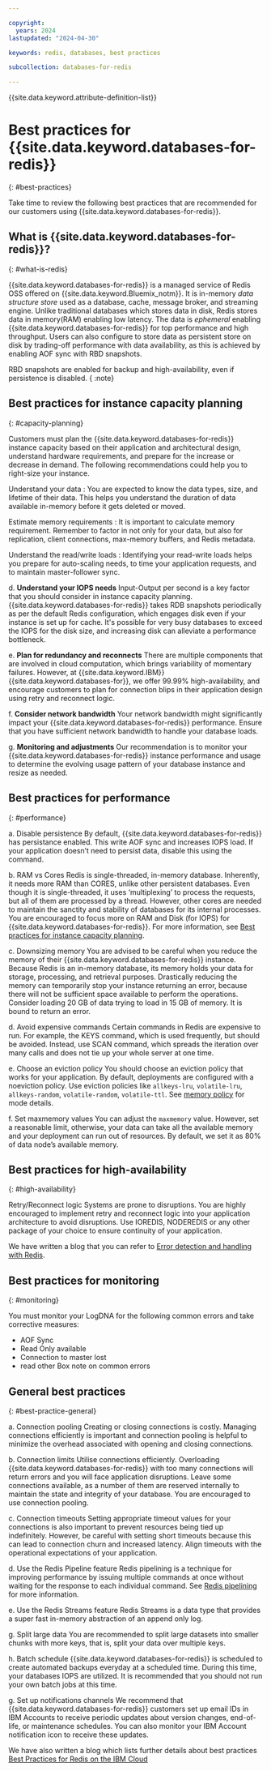 ```yaml
---

copyright:
  years: 2024
lastupdated: "2024-04-30"

keywords: redis, databases, best practices

subcollection: databases-for-redis

---
```


{{site.data.keyword.attribute-definition-list}}

# Best practices for {{site.data.keyword.databases-for-redis}}
{: #best-practices}

Take time to review the following best practices that are recommended for our customers using {{site.data.keyword.databases-for-redis}}.


## What is {{site.data.keyword.databases-for-redis}}?
{: #what-is-redis}

{{site.data.keyword.databases-for-redis}} is a managed service of Redis OSS offered on {{site.data.keyword.Bluemix_notm}}. It is in-memory _data structure store_ used as a database, cache, message broker, and streaming engine. Unlike traditional databases which stores data in disk, Redis stores data in memory(RAM) enabling low latency. The data is _ephemeral_ enabling {{site.data.keyword.databases-for-redis}} for top performance and high throughput. Users can also configure to store data as persistent store on disk by trading-off performance with data availability, as this is achieved by enabling AOF sync with RBD snapshots.

RBD snapshots are enabled for backup and high-availability, even if persistence is disabled.
{ :note}

## Best practices for instance capacity planning
{: #capacity-planning}

Customers must plan the {{site.data.keyword.databases-for-redis}} instance capacity based on their application and architectural design, understand hardware requirements, and prepare for the increase or decrease in demand. The following recommendations could help you to right-size your instance.

Understand your data
:   You are expected to know the data types, size, and lifetime of their data. This helps you understand the duration of data available in-memory before it gets deleted or moved.

Estimate memory requirements
:   It is important to calculate memory requirement. Remember to factor in not only for your data, but also for replication, client connections, max-memory buffers, and Redis metadata.

Understand the read/write loads
:   Identifying your read-write loads helps you prepare for auto-scaling needs, to time your application requests, and to maintain master-follower sync.

d. **Understand your IOPS needs**
Input-Output per second is a key factor that you should consider in instance capacity planning. {{site.data.keyword.databases-for-redis}} takes RDB snapshots periodically as per the default Redis configuration, which engages disk even if your instance is set up for cache. It's possible for very busy databases to exceed the IOPS for the disk size, and increasing disk can alleviate a performance bottleneck.

e. **Plan for redundancy and reconnects**
There are multiple components that are involved in cloud computation, which brings variability of momentary failures. However, at {{site.data.keyword.IBM}} {{site.data.keyword.databases-for}}, we offer 99.99% high-availability, and encourage customers to plan for connection blips in their application design using retry and reconnect logic.


f. **Consider network bandwidth**
Your network bandwidth might significantly impact your {{site.data.keyword.databases-for-redis}} performance. Ensure that you have sufficient network bandwidth to handle your database loads.

g. **Monitoring and adjustments**
Our recommendation is to monitor your {{site.data.keyword.databases-for-redis}} instance performance and usage to determine the evolving usage pattern of your database instance and resize as needed.


## Best practices for performance
{: #performance}

a. Disable persistence
By default, {{site.data.keyword.databases-for-redis}} has persistance enabled. This write AOF sync and increases IOPS load. If your application doesn’t need to persist data, disable this using the command.

b. RAM vs Cores
Redis is single-threaded, in-memory database. Inherently, it needs more RAM than CORES, unlike other persistent databases. Even though it is single-threaded, it uses ‘multiplexing’ to process the requests, but all of them are processed by a thread. However, other cores are needed to maintain the sanctity and stability of databases for its internal processes. You are encouraged to focus more on RAM and Disk (for IOPS) for {{site.data.keyword.databases-for-redis}}. For more information, see [Best practices for  instance capacity planning](/docs/databases-for-redis?topic=databases-for-redis-best-practices#capacity-planning). 

c. Downsizing memory
You are advised to be careful when you reduce the memory of their {{site.data.keyword.databases-for-redis}} instance. Because Redis is an in-memory database, its memory holds your data for storage, processing, and retrieval purposes. Drastically reducing the memory can temporarily stop your instance returning an error, because there will not be sufficient space available to perform the operations. Consider loading 20 GB of data trying to load in 15 GB of memory. It is bound to return an error.

d. Avoid expensive commands
Certain commands in Redis are expensive to run. For example, the KEYS command, which is used frequently, but should be avoided. Instead, use SCAN command, which spreads the iteration over many calls and does not tie up your whole server at one time.

e. Choose an eviction policy 
You should choose an eviction policy that works for your application. By default, deployments are configured with a noeviction policy. Use eviction policies like `allkeys-lru`, `volatile-lru`, `allkeys-random`, `volatile-random`, `volatile-ttl`. See [memory policy](/docs/databases-for-redis?topic=databases-for-redis-redis-cache#redis-cache-maxmemory) for mode details.

f. Set maxmemory values
You can adjust the `maxmemory` value. However, set a reasonable limit, otherwise, your data can take all the available memory and your deployment can run out of resources. By default, we set it as 80% of data node’s available memory.

## Best practices for high-availability
{: #high-availability}

Retry/Reconnect logic 
Systems are prone to disruptions. You are highly encouraged to implement retry and reconnect logic into your application architecture to avoid disruptions. Use IOREDIS, NODEREDIS or any other package of your choice to ensure continuity of your application.

We have written a blog that you can refer to [Error detection and handling with Redis](https://developer.ibm.com/articles/error-detection-and-handling-with-redis/).

## Best practices for monitoring
{: #monitoring}

You must monitor your LogDNA for the following common errors and take corrective measures:

* AOF Sync
* Read Only available
* Connection to master lost
* read other Box note on common errors

## General best practices 
{: #best-practice-general}

a. Connection pooling
Creating or closing connections is costly. Managing connections efficiently is important and connection pooling is helpful to minimize the overhead associated with opening and closing connections.

b. Connection limits 
Utilise connections efficiently. Overloading {{site.data.keyword.databases-for-redis}} with too many connections will return errors and you will face application disruptions. Leave some connections available, as a number of them are reserved internally to maintain the state and integrity of your database. You are encouraged to use connection pooling.

c. Connection timeouts
Setting appropriate timeout values for your connections is also important to prevent resources being tied up indefinitely. However, be careful with setting short timeouts because this can lead to connection churn and increased latency. Align timeouts with the operational expectations of your application.

d. Use the Redis Pipeline feature
Redis pipelining is a technique for improving performance by issuing multiple commands at once without waiting for the response to each individual command. See [Redis pipelining](https://redis.io/docs/latest/develop/use/pipelining/) for more information.

e. Use the Redis Streams feature
Redis Streams is a data type that provides a super fast in-memory abstraction of an append only log.

g. Split large data
You are recommended to split large datasets into smaller chunks with more keys, that is, split your data over multiple keys.

h. Batch schedule
{{site.data.keyword.databases-for-redis}} is scheduled to create automated backups everyday at a scheduled time. During this time, your databases IOPS are utilized. It is recommended that you should not run your own batch jobs at this time.

g. Set up notifications channels
We recommend that {{site.data.keyword.databases-for-redis}} customers set up email IDs in IBM Accounts to receive periodic updates about version changes, end-of-life, or maintenance schedules. You can also monitor your IBM Account notification icon to receive these updates.

We have also written a blog which lists further details about best practices 
[Best Practices for Redis on the IBM Cloud](https://www.ibm.com/blog/best-practices-for-redis-on-the-ibm-cloud/)





